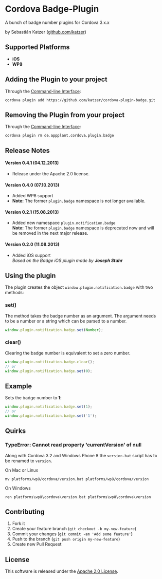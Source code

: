 Cordova Badge-Plugin
====================

A bunch of badge number plugins for Cordova 3.x.x

by Sebastián Katzer ([github.com/katzer](https://github.com/katzer))

## Supported Platforms
- **iOS**
- **WP8**

## Adding the Plugin to your project
Through the [Command-line Interface](http://cordova.apache.org/docs/en/3.0.0/guide_cli_index.md.html#The%20Command-line%20Interface):
```
cordova plugin add https://github.com/katzer/cordova-plugin-badge.git
```

## Removing the Plugin from your project
Through the [Command-line Interface](http://cordova.apache.org/docs/en/3.0.0/guide_cli_index.md.html#The%20Command-line%20Interface):
```
cordova plugin rm de.appplant.cordova.plugin.badge
```

## Release Notes
#### Version 0.4.1 (04.12.2013)
- Release under the Apache 2.0 license.

#### Version 0.4.0 (07.10.2013)
- Added WP8 support
- **Note:** The former `plugin.badge` namespace is not longer available.

#### Version 0.2.1 (15.08.2013)
- Added new namespace `plugin.notification.badge`<br>
  **Note:** The former `plugin.badge` namespace is deprecated now and will be removed in the next major release.

#### Version 0.2.0 (11.08.2013)
- Added iOS support<br>
  *Based on the Badge iOS plugin made by* ***Joseph Stuhr***

## Using the plugin
The plugin creates the object ```window.plugin.notification.badge``` with two methods:

### set()
The method takes the badge number as an argument. The argument needs to be a number or a string which can be parsed to a number.
```javascript
window.plugin.notification.badge.set(Number);
```

### clear()
Clearing the badge number is equivalent to set a zero number.
```javascript
window.plugin.notification.badge.clear();
// or
window.plugin.notification.badge.set(0);
```

##  Example
Sets the badge number to **1**:
```javascript
window.plugin.notification.badge.set(1);
// or
window.plugin.notification.badge.set('1');
```

## Quirks
### TypeError: Cannot read property 'currentVersion' of null
Along with Cordova 3.2 and Windows Phone 8 the `version.bat` script has to be renamed to `version`.

On Mac or Linux
```
mv platforms/wp8/cordova/version.bat platforms/wp8/cordova/version
```
On Windows
```
ren platforms\wp8\cordova\version.bat platforms\wp8\cordova\version
```

## Contributing

1. Fork it
2. Create your feature branch (`git checkout -b my-new-feature`)
3. Commit your changes (`git commit -am 'Add some feature'`)
4. Push to the branch (`git push origin my-new-feature`)
5. Create new Pull Request

## License

This software is released under the [Apache 2.0 License](http://opensource.org/licenses/Apache-2.0).
